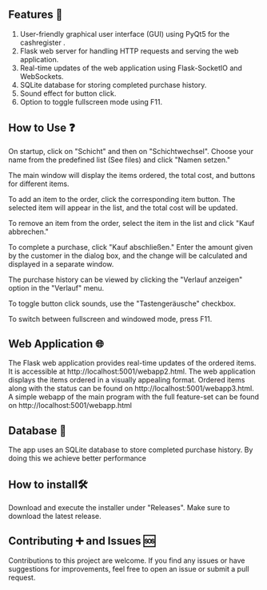 ## Features 🚀
1. User-friendly graphical user interface (GUI) using PyQt5 for the cashregister .
2. Flask web server for handling HTTP requests and serving the web application.
3. Real-time updates of the web application using Flask-SocketIO and WebSockets.
4. SQLite database for storing completed purchase history.
5. Sound effect for button click.
6. Option to toggle fullscreen mode using F11.

## How to Use ❓
On startup, click on "Schicht" and then on "Schichtwechsel". Choose your name from the predefined list (See files) and click "Namen setzen."

The main window will display the items ordered, the total cost, and buttons for different items.

To add an item to the order, click the corresponding item button. The selected item will appear in the list, and the total cost will be updated.

To remove an item from the order, select the item in the list and click "Kauf abbrechen."

To complete a purchase, click "Kauf abschließen." Enter the amount given by the customer in the dialog box, and the change will be calculated and displayed in a separate window.

The purchase history can be viewed by clicking the "Verlauf anzeigen" option in the "Verlauf" menu.

To toggle button click sounds, use the "Tastengeräusche" checkbox.

To switch between fullscreen and windowed mode, press F11.

## Web Application 🌐
The Flask web application provides real-time updates of the ordered items. It is accessible at http://localhost:5001/webapp2.html. The web application displays the items ordered in a visually appealing format. Ordered items along with the status can be found on http://localhost:5001/webapp3.html. A simple webapp of the main program with the full feature-set can be found on http://localhost:5001/webapp.html 

## Database 📁
The app uses an SQLite database to store completed purchase history. By doing this we achieve better performance

## How to install🛠️
Download and execute the installer under "Releases". Make sure to download the latest release.

## Contributing ➕ and Issues 🆘
Contributions to this project are welcome. If you find any issues or have suggestions for improvements, feel free to open an issue or submit a pull request.
